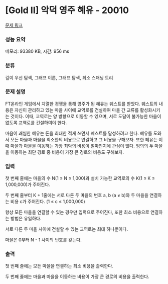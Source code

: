 # [Gold II] 악덕 영주 혜유 - 20010 

[문제 링크](https://www.acmicpc.net/problem/20010) 

### 성능 요약

메모리: 93380 KB, 시간: 956 ms

### 분류

깊이 우선 탐색, 그래프 이론, 그래프 탐색, 최소 스패닝 트리

### 문제 설명

<p>FT온라인 게임에서 치열한 경쟁을 통해 영주가 된 혜유는 퀘스트를 받았다. 퀘스트의 내용은 자신이 관리하고 있는 마을 사이에 교역로를 건설하여 마을 간 교류를 활성화시키는 것이다. 이때, 교역로는 양 방향으로 이동할 수 있으며, 서로 도달이 불가능한 마을이 없도록 교역로를 건설하여야 한다.</p>

<p>마음이 괘씸한 혜유는 돈을 최대한 적게 쓰면서 퀘스트를 달성하려고 한다. 혜유를 도와서 모든 마을과 마을을 최소한의 비용으로 연결하고 그 비용을 구해보자. 또한 혜유는 이때 마을과 마을을 이동하는 가장 최악의 비용이 얼마인지에 관심이 많다. 임의의 두 마을을 이동하는 최단 경로 중 비용이 가장 큰 경로의 비용도 구해보자.</p>

### 입력 

 <p>첫 번째 줄에는 마을의 수 N(1 ≤ N ≤ 1,000)과 설치 가능한 교역로의 수 K(1 ≤ K ≤ 1,000,000)가 주어진다.</p>

<p>두 번째 줄부터 K + 1줄에는 서로 다른 두 마을의 번호 a, b (a ≠ b)와 두 마을을 연결하는 비용 c가 주어진다. (1 ≤ c ≤ 1,000,000)</p>

<p>항상 모든 마을을 연결할 수 있는 경우만 입력으로 주어진다, 또한 최소 비용으로 연결하는 방법은 유일하다.</p>

<p>서로 다른 두 마을 사이에 건설할 수 있는 교역로는 최대 하나뿐이다.</p>

<p>마을은 0부터 N - 1 사이의 번호를 갖는다.</p>

<div id="dicLayer" style="display: none; color: rgb(0, 0, 0); font-size: 12px; font-family: Arial; background: -webkit-linear-gradient(bottom, rgb(255, 235, 0), rgb(255, 220, 0)); width: 400px; height: 150px;">
<div id="dicLayerContents"> </div>

<div id="dicLayerSub"> </div>
</div>

<div id="dicRawData" style="display: none;"> </div>

### 출력 

 <p>첫 번째 줄에는 모든 마을을 연결하는 최소 비용을 출력한다. </p>

<p>두 번째 줄에는 마을과 마을을 이동하는 비용이 가장 큰 경로의 비용을 출력한다.</p>

<div id="dicLayer" style="display: none; color: rgb(0, 0, 0); font-size: 12px; font-family: Arial; background: -webkit-linear-gradient(bottom, rgb(255, 235, 0), rgb(255, 220, 0)); width: 400px; height: 150px;">
<div id="dicLayerContents"> </div>

<div id="dicLayerSub"> </div>
</div>

<div id="dicRawData" style="display: none;"> </div>

